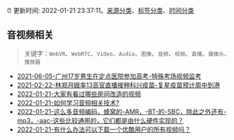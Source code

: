 :alarm_clock: 更新时间: 2022-01-21 23:37:11。[来源分类](../README.md)、[标签分类](../TAGS.md)、[时间分类](../TIMELINE.md)

## 音视频相关


> 关键字：`WebVR`、`WebRTC`、`Video`、`Audio`、`图像`、`音频`、`视频`、`直播`、`摄像头`、`播放器`



- [2021-06-05-广州17岁男生在定点医院参加高考-特殊考场视频监考](https://m.caixin.com/m/2021-06-05/101723418.html) 
- [2021-02-22-林郑月娥率13高官直播接种科兴疫苗-复星疫苗预计周中到港](https://m.caixin.com/m/2021-02-22/101665724.html) 
- [2022-01-21-大家有看过哪些房间改造的视频](https://www.v2ex.com/t/829841) 
- [2022-01-21-如何学习音频相关技术?](https://www.v2ex.com/t/829840) 
- [2022-01-21-这么多音频编码，蜂窝的-AMR，-BT-的-SBC，除此之外还有-mp3，-aac-这些比较通用的，它们都是由什么硬件实现的？](https://www.v2ex.com/t/829838) 
- [2022-01-21-有什么办法可以下载一个优酷用户的所有视频吗？](https://www.v2ex.com/t/829834) 